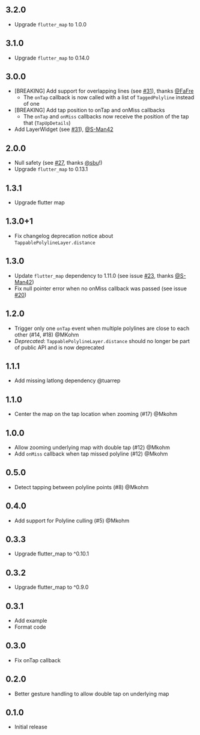 ## 3.2.0
- Upgrade `flutter_map` to 1.0.0

## 3.1.0
- Upgrade `flutter_map` to 0.14.0

## 3.0.0
- [BREAKING] Add support for overlapping lines (see [#31](https://github.com/OwnWeb/flutter_map_tappable_polyline/pull/31)), thanks [@FaFre](https://github.com/FaFre)
    - The `onTap` callback is now called with a list of `TaggedPolyline` instead of one
- [BREAKING] Add tap position to onTap and onMiss callbacks
    - The `onTap` and `onMiss` callbacks now receive the position of the tap that (`TapUpDetails`)
- Add LayerWidget (see [#31](https://github.com/OwnWeb/flutter_map_tappable_polyline/pull/31)), [@S-Man42](https://github.com/S-Man42)

## 2.0.0

- Null safety (see [#27](https://github.com/OwnWeb/flutter_map_tappable_polyline/pull/27/files), thanks [@sbu](https://github.com/sbu-WBT)!)
- Upgrade `flutter_map` to 0.13.1

## 1.3.1

- Upgrade flutter map

## 1.3.0+1

- Fix changelog deprecation notice about `TappablePolylineLayer.distance`

## 1.3.0

- Update `flutter_map` dependency to 1.11.0 (see issue [#23](https://github.com/OwnWeb/flutter_map_tappable_polyline/issues/23), thanks [@S-Man42](https://github.com/S-Man42))
- Fix null pointer error when no onMiss callback was passed (see issue [#20](https://github.com/OwnWeb/flutter_map_tappable_polyline/issues/20))

## 1.2.0

 - Trigger only one `onTap` event when multiple polylines are close to each other (#14, #18) @MKohm
 - *Deprecated*: `TappablePolylineLayer.distance` should no longer be part of public API and is now deprecated 

## 1.1.1

 - Add missing latlong dependency @tuarrep

## 1.1.0

 - Center the map on the tap location when zooming (#17) @Mkohm

## 1.0.0

 - Allow zooming underlying map with double tap (#12) @Mkohm
 - Add `onMiss` callback when tap missed polyline (#12) @Mkohm

## 0.5.0

 - Detect tapping between polyline points (#8) @Mkohm

## 0.4.0

 - Add support for Polyline culling (#5) @Mkohm

## 0.3.3

 - Upgrade flutter_map to ^0.10.1

 ## 0.3.2
 
 - Upgrade flutter_map to ^0.9.0

## 0.3.1

 - Add example
 - Format code

## 0.3.0

 - Fix onTap callback

## 0.2.0

 - Better gesture handling to allow double tap on underlying map

## 0.1.0

 - Initial release
